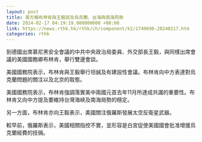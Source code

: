 ```yaml
---
layout: post
title: 美方稱布林肯與王毅談及烏克蘭、台海與南海局勢
date: 2024-02-17 04:19:19.000000000 +08:00
link: https://news.rthk.hk/rthk/ch/component/k2/1740690-20240217.htm
categories: rthk
---
```


到德國出席慕尼黑安全會議的中共中央政治局委員、外交部長王毅，與同樣出席會議的美國國務卿布林肯，舉行雙邊會談。

美國國務院表示，布林肯與王毅舉行坦誠及有建設性會議。布林肯向中方表達對烏克蘭問題的關注以及北京的取態。

美國國務院表示，布林肯強調落實美中兩國元首去年11月所達成共識的重要性。布林肯又向中方提及要維持台灣海峽及南海局勢的穩定。

另一方面，布林肯亦向王毅表示，美國關注俄羅斯發展太空反衛星武器。

較早前，俄羅斯表示，美國相關指控不實，並形容是白宮促使美國國會批准增援烏克蘭經費的技倆。
